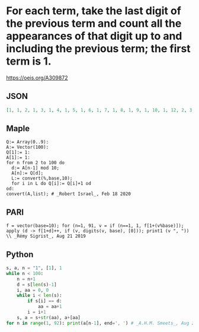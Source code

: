 # For each term, take the last digit of the previous term and count all the appearances of that digit up to and including the previous term; the first term is 1\.
https://oeis.org/A309872
## JSON
```JSON
[1, 1, 2, 1, 3, 1, 4, 1, 5, 1, 6, 1, 7, 1, 8, 1, 9, 1, 10, 1, 12, 2, 3, 2, 4, 2, 5, 2, 6, 2, 7, 2, 8, 2, 9, 2, 10, 2, 11, 16, 3, 3, 4, 3, 5, 3, 6, 4, 4, 5, 4, 6, 5, 5, 6, 6, 7, 3, 7, 4, 7, 5, 7, 6, 8, 3, 8, 4, 8, 5, 8, 6, 9, 3, 9, 4, 9, 5, 9, 6, 10, 3, 10, 4, 10, 5, 10, 6, 11, 23, 11]
```
## Maple
```Maple
Q:= Array(0..9):
A:= Vector(100):
Q[1]:= 1:
A[1]:= 1:
for n from 2 to 100 do
  d:= A[n-1] mod 10;
  A[n]:= Q[d];
  L:= convert(%,base,10);
  for i in L do Q[i]:= Q[i]+1 od
od:
convert(A,list); # _Robert Israel_, Feb 18 2020
```
## PARI
```PARI
f = vector(base=10); for (n=1, 91, v = if (n==1, 1, f[1+(v%base)]); apply (d -> f[1+d]++, if (v, digits(v, base), [0])); print1 (v ", ")) \\ _Rémy Sigrist_, Aug 21 2019
```
## Python
```Python
s, a, n = "1", [1], 1
while n < 100:
    n = n+1
    d = s[len(s)-1]
    i, aa = 0, 0
    while i < len(s):
        if s[i] == d:
            aa = aa+1
        i = i+1
    s, a = s+str(aa), a+[aa]
for n in range(1, 92): print(a[n-1], end=', ') # _A.H.M. Smeets_, Aug 22 2019
```
